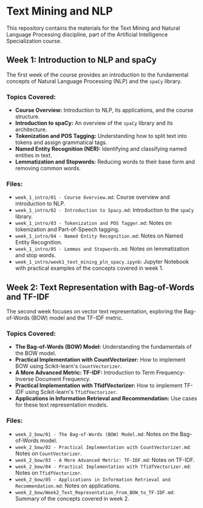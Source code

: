 # Text Mining and NLP

This repository contains the materials for the Text Mining and Natural Language Processing discipline, part of the Artificial Intelligence Specialization course.

## Week 1: Introduction to NLP and spaCy

The first week of the course provides an introduction to the fundamental concepts of Natural Language Processing (NLP) and the `spaCy` library.

### Topics Covered:

*   **Course Overview:** Introduction to NLP, its applications, and the course structure.
*   **Introduction to spaCy:** An overview of the `spaCy` library and its architecture.
*   **Tokenization and POS Tagging:** Understanding how to split text into tokens and assign grammatical tags.
*   **Named Entity Recognition (NER):** Identifying and classifying named entities in text.
*   **Lemmatization and Stopwords:** Reducing words to their base form and removing common words.

### Files:

*   `week_1_intro/01 - Course Overview.md`: Course overview and introduction to NLP.
*   `week_1_intro/02 - Introduction to Spacy.md`: Introduction to the `spaCy` library.
*   `week_1_intro/03 - Tokenization and POS Tagger.md`: Notes on tokenization and Part-of-Speech tagging.
*   `week_1_intro/04 - Named Entity Recognition.md`: Notes on Named Entity Recognition.
*   `week_1_intro/05 - Lemmas and Stopwords.md`: Notes on lemmatization and stop words.
*   `week_1_intro/week1_text_mining_pln_spacy.ipynb`: Jupyter Notebook with practical examples of the concepts covered in week 1.

## Week 2: Text Representation with Bag-of-Words and TF-IDF

The second week focuses on vector text representation, exploring the Bag-of-Words (BOW) model and the TF-IDF metric.

### Topics Covered:

*   **The Bag-of-Words (BOW) Model:** Understanding the fundamentals of the BOW model.
*   **Practical Implementation with CountVectorizer:** How to implement BOW using Scikit-learn's `CountVectorizer`.
*   **A More Advanced Metric: TF-IDF:** Introduction to Term Frequency-Inverse Document Frequency.
*   **Practical Implementation with TfidfVectorizer:** How to implement TF-IDF using Scikit-learn's `TfidfVectorizer`.
*   **Applications in Information Retrieval and Recommendation:** Use cases for these text representation models.

### Files:

*   `week_2_bow/01 - The Bag-of-Words (BOW) Model.md`: Notes on the Bag-of-Words model.
*   `week_2_bow/02 - Practical Implementation with CountVectorizer.md`: Notes on `CountVectorizer`.
*   `week_2_bow/03 - A More Advanced Metric: TF-IDF.md`: Notes on TF-IDF.
*   `week_2_bow/04 - Practical Implementation with TfidfVectorizer.md`: Notes on `TfidfVectorizer`.
*   `week_2_bow/05 - Applications in Information Retrieval and Recommendation.md`: Notes on applications.
*   `week_2_bow/Week2_Text_Representation_From_BOW_to_TF-IDF.md`: Summary of the concepts covered in week 2.